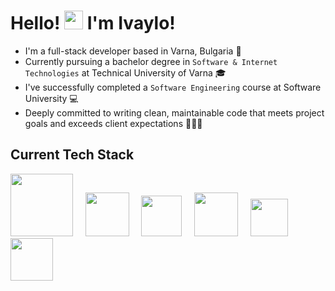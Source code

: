 # Hello! <img src="https://raw.githubusercontent.com/aemmadi/aemmadi/master/wave.gif" width="30"> I'm Ivaylo!  

- I'm a full-stack developer based in Varna, Bulgaria 🌊  
- Currently pursuing a bachelor degree in `Software & Internet Technologies` at Technical University of Varna 🎓  
- I've successfully completed a `Software Engineering` course at Software University 💻  
- Deeply committed to writing clean, maintainable code that meets project goals and exceeds client expectations 👨🏻‍💻​

## Current Tech Stack

<p>
  <img src="https://upload.wikimedia.org/wikipedia/commons/thumb/d/d9/Node.js_logo.svg/1280px-Node.js_logo.svg.png" width="100px" />
  &nbsp;&nbsp;&nbsp;
  <img src="https://cdn.jsdelivr.net/gh/devicons/devicon@latest/icons/react/react-original.svg" width="70px" />
  &nbsp;&nbsp;&nbsp;
  <img src="https://upload.wikimedia.org/wikipedia/commons/thumb/4/4c/Typescript_logo_2020.svg/2048px-Typescript_logo_2020.svg.png" width="65px" />
  &nbsp;&nbsp;&nbsp;
  <img src="https://cdn.jsdelivr.net/gh/devicons/devicon@latest/icons/tailwindcss/tailwindcss-original.svg" width="70px" />
  &nbsp;&nbsp;&nbsp;
  <img src="https://upload.wikimedia.org/wikipedia/commons/thumb/f/ff/C-Sharp_Logo.svg/306px-C-Sharp_Logo.svg.png?20240807050839" width="60px" />
  &nbsp;&nbsp;&nbsp;
  <img src="https://cdn.jsdelivr.net/gh/devicons/devicon@latest/icons/postgresql/postgresql-original.svg" width="68px" />
</p>
